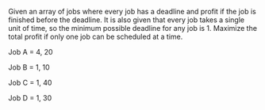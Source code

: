 Given an array of jobs where every job has a deadline and profit if the job is finished before the deadline. It
is also given that every job takes a single unit of time, so the minimum possible deadline for any job is 1.
Maximize the total profit if only one job can be scheduled at a time.

Job A = 4, 20

Job B = 1, 10

Job C = 1, 40

Job D = 1, 30
